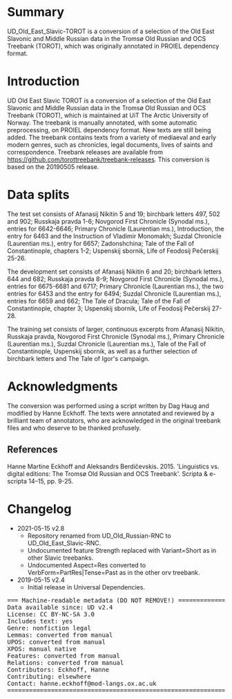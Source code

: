# Summary

UD\_Old\_East\_Slavic-TOROT is a conversion of a selection of the Old East Slavonic and Middle Russian data in the Tromsø Old Russian and OCS Treebank (TOROT), which was originally annotated in PROIEL dependency format.

# Introduction

UD Old East Slavic TOROT is a conversion of a selection of the Old East Slavonic and Middle Russian data in the Tromsø Old Russian and OCS Treebank (TOROT), which is maintained at UiT The Arctic University of Norway. The treebank is manually annotated, with some automatic preprocessing, on PROIEL dependency format. New texts are still being added. The treebank contains texts from a variety of mediaeval and early modern genres, such as chronicles, legal documents, lives of saints and correspondence. Treebank releases are available from  https://github.com/torottreebank/treebank-releases. This conversion is based on the 20190505 release.

# Data splits

The test set consists of Afanasij Nikitin 5 and 19; birchbark letters 497, 502 and 902; Russkaja pravda 1-6; Novgorod First Chronicle (Synodal ms.), entries for 6642-6646; Primary Chronicle (Laurentian ms.), Introduction, the entry for 6463 and the Instruction of Vladimir Monomakh; Suzdal Chronicle (Laurentian ms.), entry for 6657; Zadonshchina; Tale of the Fall of Constantinople, chapters 1-2; Uspenskij sbornik, Life of Feodosij Pečerskij 25-26.

The development set consists of Afanasij Nikitin 6 and 20; birchbark letters 644 and 682; Russkaja pravda 8-9; Novgorod First Chronicle (Synodal ms.), entries for 6675-6681 and 6717; Primary Chronicle (Laurentian ms.), the two entries for 6453 and the entry for 6494; Suzdal Chronicle (Laurentian ms.), entries for 6659 and 662; The Tale of Dracula; Tale of the Fall of Constantinople, chapter 3; Uspenskij sbornik, Life of Feodosij Pečerskij 27-28.

The training set consists of larger, continuous excerpts from Afanasij Nikitin, Russkaja pravda, Novgorod First Chronicle (Synodal ms.), Primary Chronicle (Laurentian ms.), Suzdal Chronicle (Laurentian ms.), Tale of the Fall of Constantinople, Uspenskij sbornik, as well as a further selection of birchbark letters and The Tale of Igor's campaign.

# Acknowledgments

The conversion was performed using a script written by Dag Haug and modified by Hanne Eckhoff. The texts were annotated and reviewed by a brilliant team of annotators, who are acknowledged in the original treebank files and who deserve to be thanked profusely.

## References

Hanne Martine Eckhoff and Aleksandrs Berdičevskis. 2015. 'Linguistics vs. digital editions: The Tromsø Old Russian and OCS Treebank'. Scripta & e-scripta 14–15, pp. 9-25.


# Changelog

* 2021-05-15 v2.8
  * Repository renamed from UD_Old_Russian-RNC to UD_Old_East_Slavic-RNC.
  * Undocumented feature Strength replaced with Variant=Short as in other Slavic treebanks.
  * Undocumented Aspect=Res converted to VerbForm=PartRes|Tense=Past as in the other orv treebank.
* 2019-05-15 v2.4
  * Initial release in Universal Dependencies.


<pre>
=== Machine-readable metadata (DO NOT REMOVE!) ================================
Data available since: UD v2.4
License: CC BY-NC-SA 3.0
Includes text: yes
Genre: nonfiction legal
Lemmas: converted from manual
UPOS: converted from manual
XPOS: manual native
Features: converted from manual
Relations: converted from manual
Contributors: Eckhoff, Hanne
Contributing: elsewhere
Contact: hanne.eckhoff@mod-langs.ox.ac.uk
===============================================================================
</pre>
